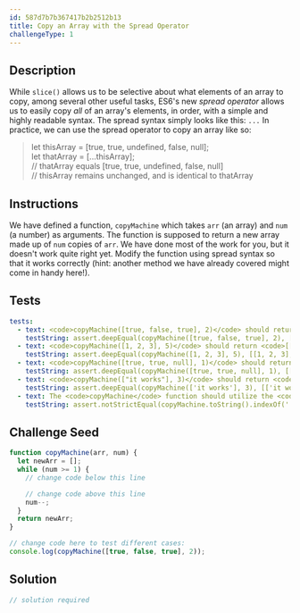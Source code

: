```yaml
---
id: 587d7b7b367417b2b2512b13
title: Copy an Array with the Spread Operator
challengeType: 1
---
```


## Description
<section id='description'>
While <code>slice()</code> allows us to be selective about what elements of an array to copy, among several other useful tasks, ES6's new <dfn>spread operator</dfn> allows us to easily copy <em>all</em> of an array's elements, in order, with a simple and highly readable syntax. The spread syntax simply looks like this: <code>...</code>
In practice, we can use the spread operator to copy an array like so:
<blockquote>let thisArray = [true, true, undefined, false, null];<br>let thatArray = [...thisArray];<br>// thatArray equals [true, true, undefined, false, null]<br>// thisArray remains unchanged, and is identical to thatArray</blockquote>
</section>

## Instructions
<section id='instructions'>
We have defined a function, <code>copyMachine</code> which takes <code>arr</code> (an array) and <code>num</code> (a number) as arguments. The function is supposed to return a new array made up of <code>num</code> copies of <code>arr</code>. We have done most of the work for you, but it doesn't work quite right yet. Modify the function using spread syntax so that it works correctly (hint: another method we have already covered might come in handy here!).
</section>

## Tests
<section id='tests'>

```yml
tests:
  - text: <code>copyMachine([true, false, true], 2)</code> should return <code>[[true, false, true], [true, false, true]]</code>
    testString: assert.deepEqual(copyMachine([true, false, true], 2), [[true, false, true], [true, false, true]], '<code>copyMachine([true, false, true], 2)</code> should return <code>[[true, false, true], [true, false, true]]</code>');
  - text: <code>copyMachine([1, 2, 3], 5)</code> should return <code>[[1, 2, 3], [1, 2, 3], [1, 2, 3], [1, 2, 3], [1, 2, 3]]</code>
    testString: assert.deepEqual(copyMachine([1, 2, 3], 5), [[1, 2, 3], [1, 2, 3], [1, 2, 3], [1, 2, 3], [1, 2, 3]], '<code>copyMachine([1, 2, 3], 5)</code> should return <code>[[1, 2, 3], [1, 2, 3], [1, 2, 3], [1, 2, 3], [1, 2, 3]]</code>');
  - text: <code>copyMachine([true, true, null], 1)</code> should return <code>[[true, true, null]]</code>
    testString: assert.deepEqual(copyMachine([true, true, null], 1), [[true, true, null]], '<code>copyMachine([true, true, null], 1)</code> should return <code>[[true, true, null]]</code>');
  - text: <code>copyMachine(["it works"], 3)</code> should return <code>[["it works"], ["it works"], ["it works"]]</code>
    testString: assert.deepEqual(copyMachine(['it works'], 3), [['it works'], ['it works'], ['it works']], '<code>copyMachine(["it works"], 3)</code> should return <code>[["it works"], ["it works"], ["it works"]]</code>');
  - text: The <code>copyMachine</code> function should utilize the <code>spread operator</code> with array <code>arr</code>
    testString: assert.notStrictEqual(copyMachine.toString().indexOf('.concat(_toConsumableArray(arr))'), -1, 'The <code>copyMachine</code> function should utilize the <code>spread operator</code> with array <code>arr</code>');

```

</section>

## Challenge Seed
<section id='challengeSeed'>

<div id='js-seed'>

```js
function copyMachine(arr, num) {
  let newArr = [];
  while (num >= 1) {
    // change code below this line

    // change code above this line
    num--;
  }
  return newArr;
}

// change code here to test different cases:
console.log(copyMachine([true, false, true], 2));
```

</div>



</section>

## Solution
<section id='solution'>

```js
// solution required
```
</section>
